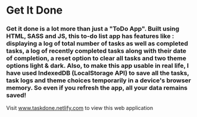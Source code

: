 # Get It Done
### Get it done is a lot more than just a "ToDo App". Built using HTML, SASS and JS, this to-do list app has features like : displaying a log of total number of tasks as well as completed tasks, a log of recently completed tasks along with their date of completion, a reset option to clear all tasks and two theme options light & dark. Also, to make this app usable in real life, I have used IndexedDB (LocalStorage API) to save all the tasks, task logs and theme choices temporarily in a device's browser memory. So even if you refresh the app, all your data remains saved!

Visit www.taskdone.netlify.com to view this web application
